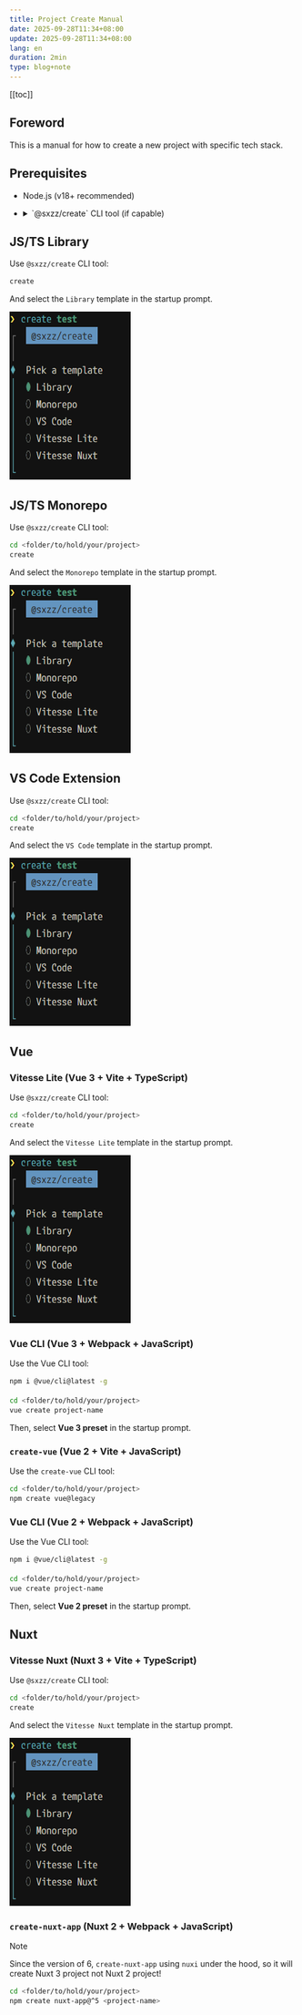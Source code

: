 ```yaml
---
title: Project Create Manual
date: 2025-09-28T11:34+08:00
update: 2025-09-28T11:34+08:00
lang: en
duration: 2min
type: blog+note
---
```


[[toc]]

## Foreword

This is a manual for how to create a new project with specific tech stack.

## Prerequisites

- Node.js (v18+ recommended)
- <details>
  <summary>`@sxzz/create` CLI tool (if capable)</summary>

  Install:

  ```bash
  npm install -g @sxzz/create
  ```

  Configuration (_~/create.config.yml_):

  ```yaml
  git:
    add: true
  templates:
    - name: Library
      url: lumirelle/starter-ts
      git:
        init: false
    - name: Monorepo
      url: lumirelle/starter-monorepo
      git:
        init: false
    - name: VS Code
      url: antfu/starter-vscode
      git:
        init: false
    - name: Vitesse Lite
      url: antfu-collective/vitesse-lite
      git:
        init: false
    - name: Vitesse Nuxt
      url: lumirelle/starter-vitesse-nuxt
      git:
        init: false
  ```

  </details>

## JS/TS Library

Use `@sxzz/create` CLI tool:

```bash
create
```

And select the `Library` template in the startup prompt.

![project-create-manual](/public/posts/project-create-manual.png)

## JS/TS Monorepo

Use `@sxzz/create` CLI tool:

```bash
cd <folder/to/hold/your/project>
create
```

And select the `Monorepo` template in the startup prompt.

![project-create-manual](/public/posts/project-create-manual.png)

## VS Code Extension

Use `@sxzz/create` CLI tool:

```bash
cd <folder/to/hold/your/project>
create
```

And select the `VS Code` template in the startup prompt.

![project-create-manual](/public/posts/project-create-manual.png)

## Vue

### Vitesse Lite (Vue 3 + Vite + TypeScript)

Use `@sxzz/create` CLI tool:

```bash
cd <folder/to/hold/your/project>
create
```

And select the `Vitesse Lite` template in the startup prompt.

![project-create-manual](/public/posts/project-create-manual.png)

### Vue CLI (Vue 3 + Webpack + JavaScript)

Use the Vue CLI tool:

```bash
npm i @vue/cli@latest -g

cd <folder/to/hold/your/project>
vue create project-name
```

Then, select **Vue 3 preset** in the startup prompt.

### `create-vue` (Vue 2 + Vite + JavaScript)

Use the `create-vue` CLI tool:

```bash
cd <folder/to/hold/your/project>
npm create vue@legacy
```

### Vue CLI (Vue 2 + Webpack + JavaScript)

Use the Vue CLI tool:

```bash
npm i @vue/cli@latest -g

cd <folder/to/hold/your/project>
vue create project-name
```

Then, select **Vue 2 preset** in the startup prompt.

## Nuxt

### Vitesse Nuxt (Nuxt 3 + Vite + TypeScript)

Use `@sxzz/create` CLI tool:

```bash
cd <folder/to/hold/your/project>
create
```

And select the `Vitesse Nuxt` template in the startup prompt.

![project-create-manual](/public/posts/project-create-manual.png)

### `create-nuxt-app` (Nuxt 2 + Webpack + JavaScript)

> [!Note]
>
> Since the version of 6, `create-nuxt-app` using `nuxi` under the hood, so it will create Nuxt 3 project not Nuxt 2
> project!

```bash
cd <folder/to/hold/your/project>
npm create nuxt-app@^5 <project-name>
```
